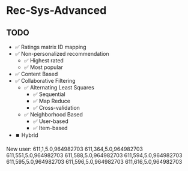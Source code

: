 # Rec-Sys-Advanced

## TODO
- ✅ Ratings matrix ID mapping
- ✅ Non-personalized recommendation
  - ✅ Highest rated
  - ✅ Most popular
- ✅ Content Based
- ✅ Collaborative Filtering
  - ✅ Alternating Least Squares
    - ✅ Sequential
    - ✅ Map Reduce
    - ✅ Cross-validation
  - ✅ Neighborhood Based
    - ✅ User-based
    - ✅ Item-based
- ⏹️ Hybrid

New user:
611,1,5.0,964982703
611,364,5.0,964982703
611,551,5.0,964982703
611,588,5.0,964982703
611,594,5.0,964982703
611,595,5.0,964982703
611,596,5.0,964982703
611,616,5.0,964982703